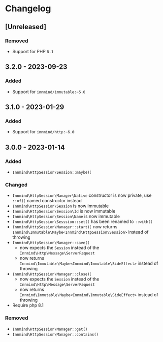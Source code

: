 # Changelog

## [Unreleased]

### Removed

- Support for PHP `8.1`

## 3.2.0 - 2023-09-23

### Added

- Support for `innmind/immutable:~5.0`

## 3.1.0 - 2023-01-29

### Added

- Support for `innmind/http:~6.0`

## 3.0.0 - 2023-01-14

### Added

- `Innmind\HttpSession\Session::maybe()`

### Changed

- `Innmind\HttpSession\Manager\Native` constructor is now private, use `::of()` named constructor instead
- `Innmind\HttpSession\Session` is now immutable
- `Innmind\HttpSession\Session\Id` is now immutable
- `Innmind\HttpSession\Session\Name` is now immutable
- `Innmind\HttpSession\Sesssion::set()` has been renamed to `::with()`
- `Innmind\HttpSession\Manager::start()` now returns `Innmind\Immutable\Maybe<Innmind\HttpSession\Session>` instead of throwing
- `Innmind\HttpSession\Manager::save()`
    - now expects the `Session` instead of the `Innmind\Http\Message\ServerRequest`
    - now returns `Innmind\Immutable\Maybe<Innmind\Immutable\SideEffect>` instead of throwing
- `Innmind\HttpSession\Manager::close()`
    - now expects the `Session` instead of the `Innmind\Http\Message\ServerRequest`
    - now returns `Innmind\Immutable\Maybe<Innmind\Immutable\SideEffect>` instead of throwing
- Require php 8.1

### Removed

- `Innmind\HttpSession\Manager::get()`
- `Innmind\HttpSession\Manager::contains()`
